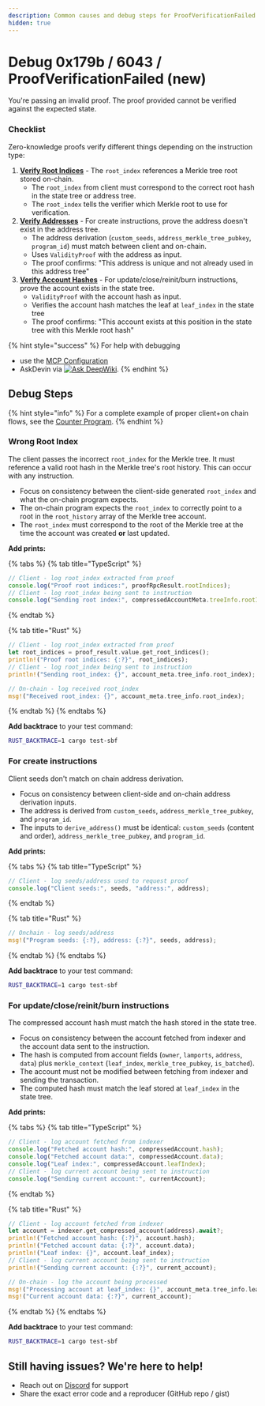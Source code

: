 ```yaml
---
description: Common causes and debug steps for ProofVerificationFailed (0x179B / 6043)
hidden: true
---
```


# Debug 0x179b / 6043 / ProofVerificationFailed (new)

You're passing an invalid proof. The proof provided cannot be verified against the expected state.

### Checklist

Zero-knowledge proofs verify different things depending on the instruction type:

1. [**Verify Root Indices**](debug-0x179b-6043-proofverificationfailed-new.md#wrong-root-index) - The `root_index` references a Merkle tree root stored on-chain.
   * The `root_index` from client must correspond to the correct root hash in the state tree or address tree.
   * The `root_index` tells the verifier which Merkle root to use for verification.
2. [**Verify Addresses**](debug-0x179b-6043-proofverificationfailed-new.md#for-create-instructions) - For create instructions, prove the address doesn't exist in the address tree.
   * The address derivation (`custom_seeds`, `address_merkle_tree_pubkey`, `program_id`) must match between client and on-chain.
   * Uses `ValidityProof` with the address as input.
   * The proof confirms: "This address is unique and not already used in this address tree"
3. [**Verify Account Hashes**](debug-0x179b-6043-proofverificationfailed-new.md#for-updateclosereinitiburn-instructions) - For update/close/reinit/burn instructions, prove the account exists in the state tree.
   * `ValidityProof` with the account hash as input.
   * Verifies the account hash matches the leaf at `leaf_index` in the state tree
   * The proof confirms: "This account exists at this position in the state tree with this Merkle root hash"

{% hint style="success" %}
For help with debugging

* use the [MCP Configuration](../../references/ai-tools-guide.md#mcp)
* AskDevin via [![Ask DeepWiki](https://deepwiki.com/badge.svg)](https://deepwiki.com/Lightprotocol/light-protocol).
{% endhint %}

## **Debug Steps**

{% hint style="info" %}
For a complete example of proper client+on chain flows, see the [Counter Program](https://github.com/Lightprotocol/program-examples/blob/main/counter/anchor/programs/counter/src/lib.rs#L26).
{% endhint %}

### Wrong Root Index

The client passes the incorrect `root_index` for the Merkle tree. It must reference a valid root hash in the Merkle tree's root history. This can occur with any instruction.

* Focus on consistency between the client-side generated `root_index` and what the on-chain program expects.
* The on-chain program expects the `root_index` to correctly point to a root in the `root_history` array of the Merkle tree account.
* The `root_index` must correspond to the root of the Merkle tree at the time the account was created **or** last updated.

**Add prints:**

{% tabs %}
{% tab title="TypeScript" %}
```typescript
// Client - log root_index extracted from proof
console.log("Proof root indices:", proofRpcResult.rootIndices);
// Client - log root_index being sent to instruction
console.log("Sending root index:", compressedAccountMeta.treeInfo.rootIndex);
```
{% endtab %}

{% tab title="Rust" %}
```rust
// Client - log root_index extracted from proof
let root_indices = proof_result.value.get_root_indices();
println!("Proof root indices: {:?}", root_indices);
// Client - log root_index being sent to instruction
println!("Sending root_index: {}", account_meta.tree_info.root_index);

// On-chain - log received root_index
msg!("Received root_index: {}", account_meta.tree_info.root_index);
```
{% endtab %}
{% endtabs %}

**Add backtrace** to your test command:
```bash
RUST_BACKTRACE=1 cargo test-sbf
```

### For create instructions

Client seeds don't match on chain address derivation.

* Focus on consistency between client-side and on-chain address derivation inputs.
* The address is derived from `custom_seeds`, `address_merkle_tree_pubkey`, and `program_id`.
* The inputs to `derive_address()` must be identical: `custom_seeds` (content and order), `address_merkle_tree_pubkey`, and `program_id`.

**Add prints:**

{% tabs %}
{% tab title="TypeScript" %}
```typescript
// Client - log seeds/address used to request proof
console.log("Client seeds:", seeds, "address:", address);
```
{% endtab %}

{% tab title="Rust" %}
```rust
// Onchain - log seeds/address
msg!("Program seeds: {:?}, address: {:?}", seeds, address);
```
{% endtab %}
{% endtabs %}

**Add backtrace** to your test command:
```bash
RUST_BACKTRACE=1 cargo test-sbf
```

### For update/close/reinit/burn instructions

The compressed account hash must match the hash stored in the state tree.

* Focus on consistency between the account fetched from indexer and the account data sent to the instruction.
* The hash is computed from account fields (`owner`, `lamports`, `address`, `data`) plus `merkle_context` (`leaf_index`, `merkle_tree_pubkey`, `is_batched`).
* The account must not be modified between fetching from indexer and sending the transaction.
* The computed hash must match the leaf stored at `leaf_index` in the state tree.

**Add prints:**

{% tabs %}
{% tab title="TypeScript" %}
```typescript
// Client - log account fetched from indexer
console.log("Fetched account hash:", compressedAccount.hash);
console.log("Fetched account data:", compressedAccount.data);
console.log("Leaf index:", compressedAccount.leafIndex);
// Client - log current account being sent to instruction
console.log("Sending current account:", currentAccount);
```
{% endtab %}

{% tab title="Rust" %}
```rust
// Client - log account fetched from indexer
let account = indexer.get_compressed_account(address).await?;
println!("Fetched account hash: {:?}", account.hash);
println!("Fetched account data: {:?}", account.data);
println!("Leaf index: {}", account.leaf_index);
// Client - log current account being sent to instruction
println!("Sending current account: {:?}", current_account);

// On-chain - log the account being processed
msg!("Processing account at leaf_index: {}", account_meta.tree_info.leaf_index);
msg!("Current account data: {:?}", current_account);
```
{% endtab %}
{% endtabs %}

**Add backtrace** to your test command:
```bash
RUST_BACKTRACE=1 cargo test-sbf
```

## **Still having issues?** We're here to help!

* Reach out on [Discord](https://discord.com/invite/CYvjBgzRFP) for support
* Share the exact error code and a reproducer (GitHub repo / gist)

